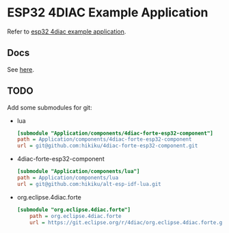 # ESP32 4DIAC Example Application

Refer to [esp32 4diac example application](https://gitlab.com/meisterschulen-am-ostbahnhof-munchen/esp32-4diac-example-application).

## Docs

See [here](https://github.com/hikiku/4diac-forte-esp32-component).

## TODO

Add some submodules for git:

* lua

    ```ini
    [submodule "Application/components/4diac-forte-esp32-component"]
	path = Application/components/4diac-forte-esp32-component
	url = git@github.com:hikiku/4diac-forte-esp32-component.git
    ```

* 4diac-forte-esp32-component

    ```ini
    [submodule "Application/components/lua"]
	path = Application/components/lua
	url = git@github.com:hikiku/alt-esp-idf-lua.git
    ```

* org.eclipse.4diac.forte

    ```ini
    [submodule "org.eclipse.4diac.forte"]
        path = org.eclipse.4diac.forte
        url = https://git.eclipse.org/r/4diac/org.eclipse.4diac.forte.git
    ```




